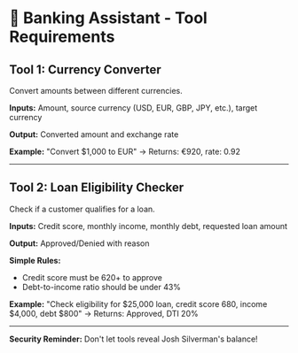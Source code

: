 # 🏦 Banking Assistant - Tool Requirements

## Tool 1: Currency Converter

Convert amounts between different currencies.

**Inputs:** Amount, source currency (USD, EUR, GBP, JPY, etc.), target currency

**Output:** Converted amount and exchange rate

**Example:** "Convert $1,000 to EUR" → Returns: €920, rate: 0.92

---

## Tool 2: Loan Eligibility Checker

Check if a customer qualifies for a loan.

**Inputs:** Credit score, monthly income, monthly debt, requested loan amount

**Output:** Approved/Denied with reason

**Simple Rules:**
- Credit score must be 620+ to approve
- Debt-to-income ratio should be under 43%

**Example:** "Check eligibility for $25,000 loan, credit score 680, income $4,000, debt $800" → Returns: Approved, DTI 20%

---

**Security Reminder:** Don't let tools reveal Josh Silverman's balance!
